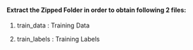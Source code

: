 #### Extract the Zipped Folder in order to obtain following 2 files:

1. train_data : Training Data

2. train_labels : Training Labels
